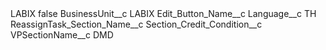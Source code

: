 <?xml version="1.0" encoding="UTF-8"?>
<CustomMetadata xmlns="http://soap.sforce.com/2006/04/metadata" xmlns:xsi="http://www.w3.org/2001/XMLSchema-instance" xmlns:xsd="http://www.w3.org/2001/XMLSchema">
    <label>LABIX</label>
    <protected>false</protected>
    <values>
        <field>BusinessUnit__c</field>
        <value xsi:type="xsd:string">LABIX</value>
    </values>
    <values>
        <field>Edit_Button_Name__c</field>
        <value xsi:nil="true"/>
    </values>
    <values>
        <field>Language__c</field>
        <value xsi:type="xsd:string">TH</value>
    </values>
    <values>
        <field>ReassignTask_Section_Name__c</field>
        <value xsi:nil="true"/>
    </values>
    <values>
        <field>Section_Credit_Condition__c</field>
        <value xsi:nil="true"/>
    </values>
    <values>
        <field>VPSectionName__c</field>
        <value xsi:type="xsd:string">DMD</value>
    </values>
</CustomMetadata>
